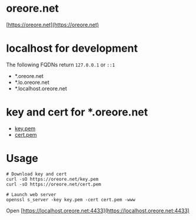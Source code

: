 # oreore.net
[https://oreore.net](https://oreore.net)

# localhost for development
The following FQDNs return `127.0.0.1` or `::1`
- *.oreore.net
- *.lo.oreore.net
- *.localhost.oreore.net

# key and cert for *.oreore.net
- [key.pem](https://oreore.net/key.pem)
- [cert.pem](https://oreore.net/cert.pem)

# Usage

```
# Download key and cert
curl -sO https://oreore.net/key.pem
curl -sO https://oreore.net/cert.pem

# Launch web server
openssl s_server -key key.pem -cert cert.pem -www
```

Open [https://localhost.oreore.net:4433](https://localhost.oreore.net:4433)

